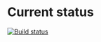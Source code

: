 # Current status

[![Build status](https://ci.appveyor.com/api/projects/status/ux7g22qmbktwey4h?svg=true)](https://ci.appveyor.com/project/nektoSV/dom-moving-element-papck)